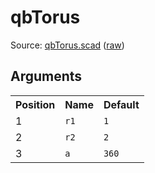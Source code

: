 # qbTorus

Source: [qbTorus.scad](https://github.com/little-blossom/openscad-qbase/blob/master/qbTorus.scad) ([raw](https://raw.githubusercontent.com/little-blossom/openscad-qbase/master/qbTorus.scad))

## Arguments

<table>
<tr><th>Position</th><th>Name</th><th>Default</th></tr>
<tr><td>1</td><td><code>r1</code></td><td><code>1</code></td></tr>
<tr><td>2</td><td><code>r2</code></td><td><code>2</code></td></tr>
<tr><td>3</td><td><code>a</code></td><td><code>360</code></td></tr>
</table>